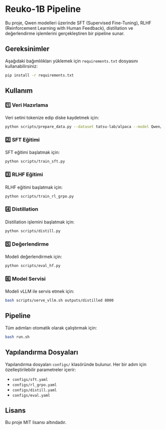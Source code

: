 # Reuko-1B Pipeline

Bu proje, Qwen modelleri üzerinde SFT (Supervised Fine-Tuning), RLHF (Reinforcement Learning with Human Feedback), distillation ve değerlendirme işlemlerini gerçekleştiren bir pipeline sunar.

## Gereksinimler

Aşağıdaki bağımlılıkları yüklemek için `requirements.txt` dosyasını kullanabilirsiniz:

```bash
pip install -r requirements.txt
```

## Kullanım

### 1️⃣ Veri Hazırlama
Veri setini tokenize edip diske kaydetmek için:
```bash
python scripts/prepare_data.py --dataset tatsu-lab/alpaca --model Qwen/Qwen2.5-0.5B
```

### 2️⃣ SFT Eğitimi
SFT eğitimi başlatmak için:
```bash
python scripts/train_sft.py
```

### 3️⃣ RLHF Eğitimi
RLHF eğitimi başlatmak için:
```bash
python scripts/train_rl_grpo.py
```

### 4️⃣ Distillation
Distillation işlemini başlatmak için:
```bash
python scripts/distill.py
```

### 5️⃣ Değerlendirme
Modeli değerlendirmek için:
```bash
python scripts/eval_hf.py
```

### 6️⃣ Model Servisi
Modeli vLLM ile servis etmek için:
```bash
bash scripts/serve_vllm.sh outputs/distilled 8000
```

## Pipeline
Tüm adımları otomatik olarak çalıştırmak için:
```bash
bash run.sh
```

## Yapılandırma Dosyaları
Yapılandırma dosyaları `configs/` klasöründe bulunur. Her bir adım için özelleştirilebilir parametreler içerir:
- `configs/sft.yaml`
- `configs/rl_grpo.yaml`
- `configs/distill.yaml`
- `configs/eval.yaml`

## Lisans
Bu proje MIT lisansı altındadır.
